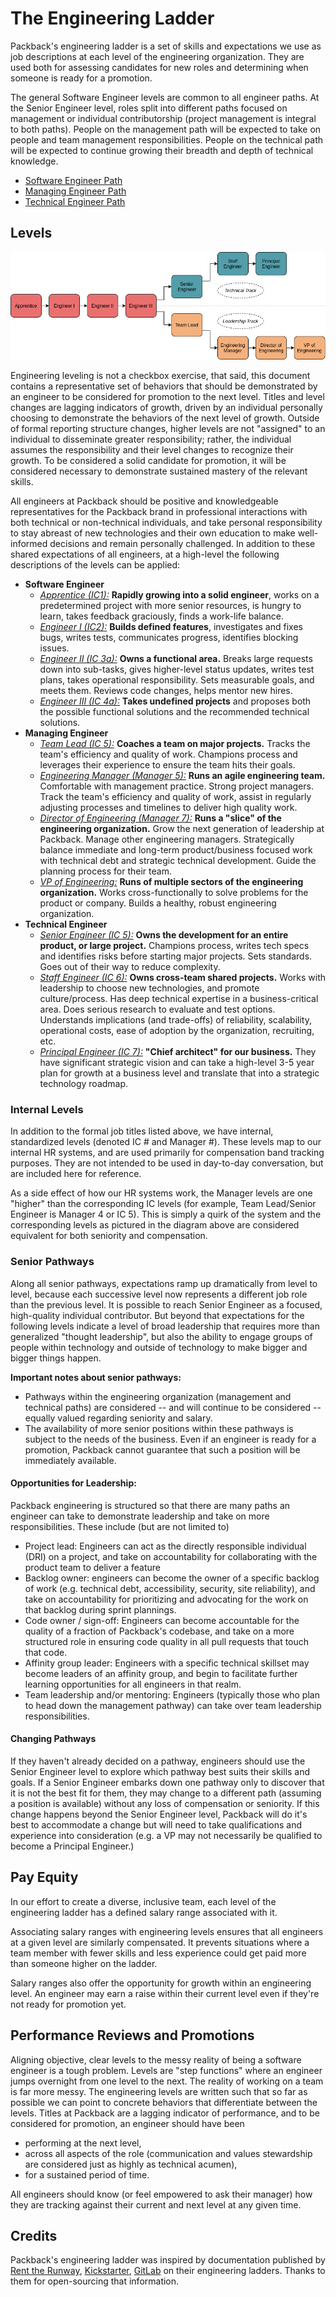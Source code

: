 # The Engineering Ladder

Packback's engineering ladder is a set of skills and expectations we use as job descriptions at each level of the engineering organization. They are used both for assessing candidates for new roles and determining when someone is ready for a promotion.

The general Software Engineer levels are common to all engineer paths. At the Senior Engineer level, roles split into different paths focused on management or individual contributorship (project management is integral to both paths). People on the management path will be expected to take on people and team management responsibilities. People on the technical path will be expected to continue growing their breadth and depth of technical knowledge.

* [Software Engineer Path](software-engineer.md)
* [Managing Engineer Path](managing-engineer.md)
* [Technical Engineer Path](technical-engineer.md)

## Levels

![A visual representation of the sequencing engineering career pathway](career-pathways.drawio.png)

Engineering leveling is not a checkbox exercise, that said, this document contains a representative set of behaviors that should be demonstrated by an engineer to be considered for promotion to the next level. Titles and level changes are lagging indicators of growth, driven by an individual personally choosing to demonstrate the behaviors of the next level of growth. Outside of formal reporting structure changes, higher levels are not "assigned" to an individual to disseminate greater responsibility; rather, the individual assumes the responsibility and their level changes to recognize their growth. To be considered a solid candidate for promotion, it will be considered necessary to demonstrate sustained mastery of the relevant skills.

All engineers at Packback should be positive and knowledgeable representatives for the Packback brand in professional interactions with both technical or non-technical individuals, and take personal responsibility to stay abreast of new technologies and their own education to make well-informed decisions and remain personally challenged. In addition to these shared expectations of all engineers, at a high-level the following descriptions of the levels can be applied:

* **Software Engineer**
  * [*Apprentice (IC1):*](software-engineer.md#apprentice) **Rapidly growing into a solid engineer**, works on a predetermined project with more senior resources, is hungry to learn, takes feedback graciously, finds a work-life balance.
  * [*Engineer I (IC2):*](software-engineer.md#engineer-i) **Builds defined features**, investigates and fixes bugs, writes tests, communicates progress, identifies blocking issues.
  * [*Engineer II (IC 3a):*](software-engineer.md#engineer-ii) **Owns a functional area.** Breaks large requests down into sub-tasks, gives higher-level status updates, writes test plans, takes operational responsibility. Sets measurable goals, and meets them. Reviews code changes, helps mentor new hires.
  * [*Engineer III (IC 4a):*](software-engineer.md#engineer-iii) **Takes undefined projects** and proposes both the possible functional solutions and the recommended technical solutions.
* **Managing Engineer**
  * [*Team Lead (IC 5):*](managing-engineer.md#team-lead-senior-engineer) **Coaches a team on major projects.** Tracks the team's efficiency and quality of work. Champions process and leverages their experience to ensure the team hits their goals.
  * [*Engineering Manager (Manager 5):*](managing-engineer.md#engineering-manager) **Runs an agile engineering team.** Comfortable with management practice. Strong project managers. Track the team's efficiency and quality of work, assist in regularly adjusting processes and timelines to deliver high quality work.
  * [*Director of Engineering (Manager 7):*](managing-engineer.md#director-of-engineering) **Runs a "slice" of the engineering organization.** Grow the next generation of leadership at Packback. Manage other engineering managers. Strategically balance immediate and long-term product/business focused work with technical debt and strategic technical development. Guide the planning process for their team.
  * [*VP of Engineering:*](managing-engineer.md#vp-of-engineering) **Runs of multiple sectors of the engineering organization.** Works cross-functionally to solve problems for the product or company. Builds a healthy, robust engineering organization.
* **Technical Engineer**
  * [*Senior Engineer (IC 5):*](technical-engineer.md#senior-engineer) **Owns the development for an entire product, or large project.** Champions process, writes tech specs and identifies risks before starting major projects. Sets standards. Goes out of their way to reduce complexity.
  * [*Staff Engineer (IC 6):*](technical-engineer.md#staff-engineer) **Owns cross-team shared projects.** Works with leadership to choose new technologies, and promote culture/process. Has deep technical expertise in a business-critical area. Does serious research to evaluate and test options. Understands implications (and trade-offs) of reliability, scalability, operational costs, ease of adoption by the organization, recruiting, etc.
  * [*Principal Engineer (IC 7):*](technical-engineer.md#principal-engineer) **"Chief architect" for our business.** They have significant strategic vision and can take a high-level 3-5 year plan for growth at a business level and translate that into a strategic technology roadmap.

### Internal Levels

In addition to the formal job titles listed above, we have internal, standardized levels (denoted IC # and Manager #).  These levels map to our internal HR systems, and are used primarily for compensation band tracking purposes.  They are not intended to be used in day-to-day conversation, but are included here for reference.

As a side effect of how our HR systems work, the Manager levels are one "higher" than the corresponding IC levels (for example, Team Lead/Senior Engineer is Manager 4 or IC 5).  This is simply a quirk of the system and the corresponding levels as pictured in the diagram above are considered equivalent for both seniority and compensation.

### Senior Pathways

Along all senior pathways, expectations ramp up dramatically from level to level, because each successive level now represents a different job role than the previous level. It is possible to reach Senior Engineer as a focused, high-quality individual contributor. But beyond that expectations for the following levels indicate a level of broad leadership that requires more than generalized "thought leadership", but also the ability to engage groups of people within technology and outside of technology to make bigger and bigger things happen.

**Important notes about senior pathways:**

* Pathways within the engineering organization (management and technical paths) are considered -- and will continue to be considered -- equally valued regarding seniority and salary.
* The availability of more senior positions within these pathways is subject to the needs of the business. Even if an engineer is ready for a promotion, Packback cannot guarantee that such a position will be immediately available.

#### Opportunities for Leadership:

Packback engineering is structured so that there are many paths an engineer can take to demonstrate leadership and take on more responsibilities.  These include (but are not limited to)

* Project lead: Engineers can act as the directly responsible individual (DRI) on a project, and take on accountability for collaborating with the product team to deliver a feature
* Backlog owner: engineers can become the owner of a specific backlog of work (e.g. technical debt, accessibility, security, site reliability), and take on accountability for prioritizing and advocating for the work on that backlog during sprint plannings.
* Code owner / sign-off: Engineers can become accountable for the quality of a fraction of Packback's codebase, and take on a more structured role in ensuring code quality in all pull requests that touch that code.
* Affinity group leader: Engineers with a specific technical skillset may become leaders of an affinity group, and begin to facilitate further learning opportunities for all engineers in that realm.
* Team leadership and/or mentoring: Engineers (typically those who plan to head down the management pathway) can take over team leadership responsibilities.

#### Changing Pathways

If they haven't already decided on a pathway, engineers should use the Senior Engineer level to explore which pathway best suits their skills and goals. If a Senior Engineer embarks down one pathway only to discover that it is not the best fit for them, they may change to a different path (assuming a position is available) without any loss of compensation or seniority. If this change happens beyond the Senior Engineer level, Packback will do it's best to accommodate a change but will need to take qualifications and experience into consideration (e.g. a VP may not necessarily be qualified to become a Principal Engineer.)

## Pay Equity

In our effort to create a diverse, inclusive team, each level of the engineering ladder has a defined salary range associated with it.

Associating salary ranges with engineering levels ensures that all engineers at a given level are similarly compensated. It prevents situations where a team member with fewer skills and less experience could get paid more than someone higher on the ladder.

Salary ranges also offer the opportunity for growth within an engineering level. An engineer may earn a raise within their current level even if they're not ready for promotion yet.

## Performance Reviews and Promotions

Aligning objective, clear levels to the messy reality of being a software engineer is a tough problem.  Levels are "step functions" where an engineer jumps overnight from one level to the next.  The reality of working on a team is far more messy.  The engineering levels are written such that so far as possible we can point to concrete behaviors that differentiate between the levels.  Titles at Packback are a lagging indicator of performance, and to be considered for promotion, an engineer should have been

* performing at the next level,
* across all aspects of the role (communication and values stewardship are considered just as highly as technical acumen),
* for a sustained period of time.

All engineers should know (or feel empowered to ask their manager) how they are tracking against their current and next level at any given time.

## Credits

Packback's engineering ladder was inspired by documentation published by [Rent the Runway](https://dresscode.renttherunway.com/blog/ladder), [Kickstarter](https://kickstarter.engineering/the-kickstarter-engineering-and-data-team-ladder-96996c3b327), [GitLab](https://handbook.gitlab.com/handbook/engineering/careers/) on their engineering ladders. Thanks to them for open-sourcing that information.
